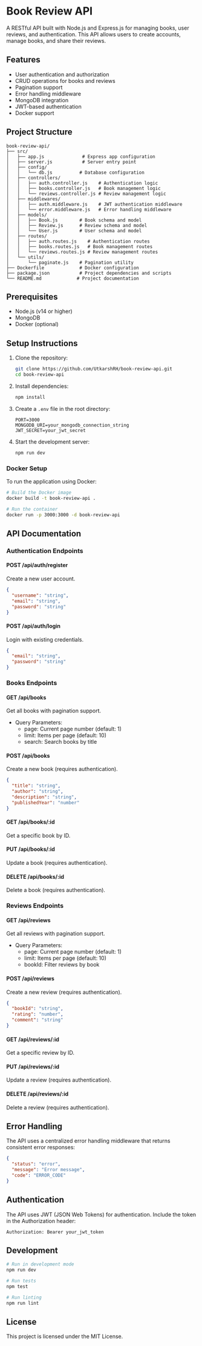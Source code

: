# Book Review API

A RESTful API built with Node.js and Express.js for managing books, user reviews, and authentication. This API allows users to create accounts, manage books, and share their reviews.

## Features

- User authentication and authorization
- CRUD operations for books and reviews
- Pagination support
- Error handling middleware
- MongoDB integration
- JWT-based authentication
- Docker support

## Project Structure

```
book-review-api/
├── src/
│   ├── app.js              # Express app configuration
│   ├── server.js           # Server entry point
│   ├── config/
│   │   └── db.js          # Database configuration
│   ├── controllers/
│   │   ├── auth.controller.js    # Authentication logic
│   │   ├── books.controller.js   # Book management logic
│   │   └── reviews.controller.js # Review management logic
│   ├── middlewares/
│   │   ├── auth.middleware.js    # JWT authentication middleware
│   │   └── error.middleware.js   # Error handling middleware
│   ├── models/
│   │   ├── Book.js        # Book schema and model
│   │   ├── Review.js      # Review schema and model
│   │   └── User.js        # User schema and model
│   ├── routes/
│   │   ├── auth.routes.js    # Authentication routes
│   │   ├── books.routes.js   # Book management routes
│   │   └── reviews.routes.js # Review management routes
│   └── utils/
│       └── paginate.js    # Pagination utility
├── Dockerfile             # Docker configuration
├── package.json           # Project dependencies and scripts
└── README.md             # Project documentation
```

## Prerequisites

- Node.js (v14 or higher)
- MongoDB
- Docker (optional)

## Setup Instructions

1. Clone the repository:

   ```bash
   git clone https://github.com/UtkarshRH/book-review-api.git
   cd book-review-api
   ```

2. Install dependencies:

   ```bash
   npm install
   ```

3. Create a `.env` file in the root directory:

   ```env
   PORT=3000
   MONGODB_URI=your_mongodb_connection_string
   JWT_SECRET=your_jwt_secret
   ```

4. Start the development server:
   ```bash
   npm run dev
   ```

### Docker Setup

To run the application using Docker:

```bash
# Build the Docker image
docker build -t book-review-api .

# Run the container
docker run -p 3000:3000 -d book-review-api
```

## API Documentation

### Authentication Endpoints

#### POST /api/auth/register

Create a new user account.

```json
{
  "username": "string",
  "email": "string",
  "password": "string"
}
```

#### POST /api/auth/login

Login with existing credentials.

```json
{
  "email": "string",
  "password": "string"
}
```

### Books Endpoints

#### GET /api/books

Get all books with pagination support.

- Query Parameters:
  - page: Current page number (default: 1)
  - limit: Items per page (default: 10)
  - search: Search books by title

#### POST /api/books

Create a new book (requires authentication).

```json
{
  "title": "string",
  "author": "string",
  "description": "string",
  "publishedYear": "number"
}
```

#### GET /api/books/:id

Get a specific book by ID.

#### PUT /api/books/:id

Update a book (requires authentication).

#### DELETE /api/books/:id

Delete a book (requires authentication).

### Reviews Endpoints

#### GET /api/reviews

Get all reviews with pagination support.

- Query Parameters:
  - page: Current page number (default: 1)
  - limit: Items per page (default: 10)
  - bookId: Filter reviews by book

#### POST /api/reviews

Create a new review (requires authentication).

```json
{
  "bookId": "string",
  "rating": "number",
  "comment": "string"
}
```

#### GET /api/reviews/:id

Get a specific review by ID.

#### PUT /api/reviews/:id

Update a review (requires authentication).

#### DELETE /api/reviews/:id

Delete a review (requires authentication).

## Error Handling

The API uses a centralized error handling middleware that returns consistent error responses:

```json
{
  "status": "error",
  "message": "Error message",
  "code": "ERROR_CODE"
}
```

## Authentication

The API uses JWT (JSON Web Tokens) for authentication. Include the token in the Authorization header:

```
Authorization: Bearer your_jwt_token
```

## Development

```bash
# Run in development mode
npm run dev

# Run tests
npm test

# Run linting
npm run lint
```

## License

This project is licensed under the MIT License.
